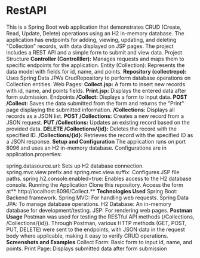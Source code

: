 # RestAPI
This is a  Spring Boot web application that demonstrates CRUD (Create, Read, Update, Delete) operations using  an H2 in-memory database. The application has endpoints for adding, viewing, updating, and deleting "Collection" records, with data displayed on JSP pages. The project includes a REST API and a simple form to submit and view data.
Project Structure
**Controller (Controllller):** Manages requests and maps them to specific endpoints for the application.
Entity (Collection): Represents the data model with fields for id, name, and points.
**Repository (collectrepo):** Uses Spring Data JPA’s CrudRepository to perform database operations on Collection entities.
Web Pages:
**Collect.jsp:** A form to insert new records with id, name, and points fields.
**Print.jsp:** Displays the entered data after form submission.
Endpoints
**/Collect:** Displays a form to input data.
**POST /Collect:** Saves the data submitted from the form and returns the "Print" page displaying the submitted information.
**/Collections:** Displays all records as a JSON list.
**POST /Collections:** Creates a new record from a JSON request.
**PUT /Collections:** Updates an existing record based on the provided data.
**DELETE /Collections/{id}:** Deletes the record with the specified ID.
**/Collections/{id}:** Retrieves the record with the specified ID as a JSON response.
**Setup and Configuration**
The application runs on port 8096 and uses an H2 in-memory database. Configurations are in application.properties:

spring.datasource.url: Sets up H2 database connection.
spring.mvc.view.prefix and spring.mvc.view.suffix: Configures JSP file paths.
spring.h2.console.enabled=true: Enables access to the H2 database console.
Running the Application
Clone this repository.
Access the form at** http://localhost:8096/Collect.**
**Technologies Used**
Spring Boot: Backend framework.
Spring MVC: For handling web requests.
Spring Data JPA: To manage database operations.
H2 Database: An in-memory database for development/testing.
JSP: For rendering web pages.
**Postman Usage**
Postman was used for testing the RESTful API methods (/Collections, /Collections/{id}). Through Postman, various HTTP methods (GET, POST, PUT, DELETE) were sent to the endpoints, with JSON data in the request body where applicable, making it easy to verify CRUD operations.
**Screenshots and Examples**
Collect Form: Basic form to input id, name, and points.
Print Page: Displays submitted data after form submission
